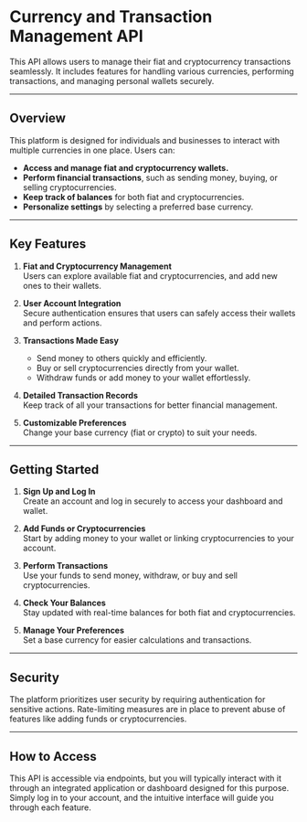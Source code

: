 # Currency and Transaction Management API

This API allows users to manage their fiat and cryptocurrency transactions seamlessly. It includes features for handling various currencies, performing transactions, and managing personal wallets securely.

---

## Overview

This platform is designed for individuals and businesses to interact with multiple currencies in one place. Users can:

-   **Access and manage fiat and cryptocurrency wallets.**
-   **Perform financial transactions**, such as sending money, buying, or selling cryptocurrencies.
-   **Keep track of balances** for both fiat and cryptocurrencies.
-   **Personalize settings** by selecting a preferred base currency.

---

## Key Features

1. **Fiat and Cryptocurrency Management**  
   Users can explore available fiat and cryptocurrencies, and add new ones to their wallets.

2. **User Account Integration**  
   Secure authentication ensures that users can safely access their wallets and perform actions.

3. **Transactions Made Easy**

    - Send money to others quickly and efficiently.
    - Buy or sell cryptocurrencies directly from your wallet.
    - Withdraw funds or add money to your wallet effortlessly.

4. **Detailed Transaction Records**  
   Keep track of all your transactions for better financial management.

5. **Customizable Preferences**  
   Change your base currency (fiat or crypto) to suit your needs.

---

## Getting Started

1. **Sign Up and Log In**  
   Create an account and log in securely to access your dashboard and wallet.

2. **Add Funds or Cryptocurrencies**  
   Start by adding money to your wallet or linking cryptocurrencies to your account.

3. **Perform Transactions**  
   Use your funds to send money, withdraw, or buy and sell cryptocurrencies.

4. **Check Your Balances**  
   Stay updated with real-time balances for both fiat and cryptocurrencies.

5. **Manage Your Preferences**  
   Set a base currency for easier calculations and transactions.

---

## Security

The platform prioritizes user security by requiring authentication for sensitive actions. Rate-limiting measures are in place to prevent abuse of features like adding funds or cryptocurrencies.

---

## How to Access

This API is accessible via endpoints, but you will typically interact with it through an integrated application or dashboard designed for this purpose. Simply log in to your account, and the intuitive interface will guide you through each feature.
